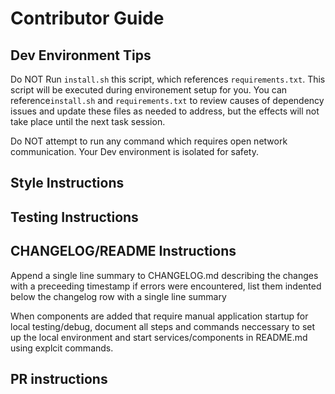 
# Contributor Guide

## Dev Environment Tips

Do NOT Run `install.sh` this script, which references `requirements.txt`. This script will be executed during environement setup for you. You can reference`install.sh` and `requirements.txt` to review causes of dependency issues and update these files as needed to address, but the effects will not take place until the next task session.

Do NOT attempt to run any command which requires open network communication.  Your Dev environment is isolated for safety.

## Style Instructions

## Testing Instructions

## CHANGELOG/README Instructions
Append a single line summary to CHANGELOG.md describing the changes with a preceeding timestamp
if errors were encountered, list them indented below the changelog row with a single line summary

When components are added that require manual application startup for local testing/debug, document all steps and commands neccessary to set up the local environment and start services/components in README.md using explcit commands.

## PR instructions

